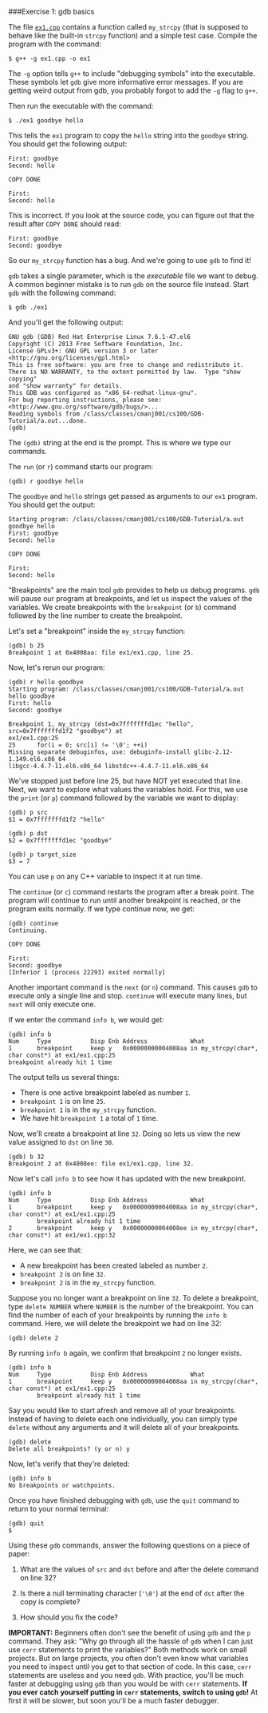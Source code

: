 ###Exercise 1: gdb basics

The file [`ex1.cpp`](ex1.cpp) contains a function called `my_strcpy` (that is supposed to behave like the built-in `strcpy` function) and a simple test case.
Compile the program with the command:
```
$ g++ -g ex1.cpp -o ex1
```
The `-g` option tells `g++` to include "debugging symbols" into the executable.
These symbols let `gdb` give more informative error messages.
If you are getting weird output from gdb, you probably forgot to add the `-g` flag to `g++`.

Then run the executable with the command:
```
$ ./ex1 goodbye hello
```
This tells the `ex1` program to copy the `hello` string into the `goodbye` string.
You should get the following output:
```
First: goodbye
Second: hello

COPY DONE

First:
Second: hello
```

This is incorrect.
If you look at the source code, you can figure out that the result after `COPY DONE` should read:
```
First: goodbye
Second: goodbye
```
So our `my_strcpy` function has a bug.
And we're going to use `gdb` to find it!

`gdb` takes a single parameter, which is the *executable* file we want to debug.
A common beginner mistake is to run `gdb` on the source file instead.
Start `gdb` with the following command:
```
$ gdb ./ex1
```
And you'll get the following output:
```
GNU gdb (GDB) Red Hat Enterprise Linux 7.6.1-47.el6
Copyright (C) 2013 Free Software Foundation, Inc.
License GPLv3+: GNU GPL version 3 or later <http://gnu.org/licenses/gpl.html>
This is free software: you are free to change and redistribute it.
There is NO WARRANTY, to the extent permitted by law.  Type "show copying"
and "show warranty" for details.
This GDB was configured as "x86_64-redhat-linux-gnu".
For bug reporting instructions, please see:
<http://www.gnu.org/software/gdb/bugs/>...
Reading symbols from /class/classes/cmanj001/cs100/GDB-Tutorial/a.out...done.
(gdb)
```
The `(gdb)` string at the end is the prompt.
This is where we type our commands.

The `run` (or `r`) command starts our program:
```
(gdb) r goodbye hello
```
The `goodbye` and `hello` strings get passed as arguments to our `ex1` program.
You should get the output:
```
Starting program: /class/classes/cmanj001/cs100/GDB-Tutorial/a.out goodbye hello
First: goodbye
Second: hello

COPY DONE

First:
Second: hello
```

"Breakpoints" are the main tool `gdb` provides to help us debug programs.
`gdb` will pause our program at breakpoints, and let us inspect the values of the variables.
We create breakpoints with the `breakpoint` (or `b`) command followed by the line number to create the breakpoint.

Let's set a "breakpoint" inside the `my_strcpy` function:
```
(gdb) b 25
Breakpoint 1 at 0x4008aa: file ex1/ex1.cpp, line 25.
```

Now, let's rerun our program:
```
(gdb) r hello goodbye
Starting program: /class/classes/cmanj001/cs100/GDB-Tutorial/a.out hello goodbye
First: hello
Second: goodbye

Breakpoint 1, my_strcpy (dst=0x7fffffffd1ec "hello", src=0x7fffffffd1f2 "goodbye") at
ex1/ex1.cpp:25
25      for(i = 0; src[i] != '\0'; ++i)
Missing separate debuginfos, use: debuginfo-install glibc-2.12-1.149.el6.x86_64
libgcc-4.4.7-11.el6.x86_64 libstdc++-4.4.7-11.el6.x86_64
```

We've stopped just before line 25, but have NOT yet executed that line.
Next, we want to explore what values the variables hold.
For this, we use the `print` (or `p`) command followed by the variable we want to display:
```
(gdb) p src
$1 = 0x7fffffffd1f2 "hello"

(gdb) p dst
$2 = 0x7fffffffd1ec "goodbye"

(gdb) p target_size
$3 = 7
```
You can use `p` on any C++ variable to inspect it at run time.

The `continue` (or `c`) command restarts the program after a break point.
The program will continue to run until another breakpoint is reached, or the program exits normally.
If we type continue now, we get:
```
(gdb) continue
Continuing.

COPY DONE

First:
Second: goodbye
[Inferior 1 (process 22293) exited normally]
```
Another important command is the `next` (or `n`) command.
This causes `gdb` to execute only a single line and stop.
`continue` will execute many lines, but `next` will only execute one.

If we enter the command `info b`, we would get:

```
(gdb) info b
Num     Type           Disp Enb Address            What
1       breakpoint     keep y   0x00000000004008aa in my_strcpy(char*, char const*) at ex1/ex1.cpp:25
breakpoint already hit 1 time
```

The output tells us several things:
* There is one active breakpoint labeled as number `1`.
* `breakpoint 1` is on line `25`.
* `breakpoint 1` is in the `my_strcpy` function.
* We have hit `breakpoint 1` a total of `1` time.

Now, we'll create a breakpoint at line `32`.
Doing so lets us view the new value assigned to `dst` on line `30`.

```
(gdb) b 32
Breakpoint 2 at 0x4008ee: file ex1/ex1.cpp, line 32.
```

Now let's call `info b` to see how it has updated with the new breakpoint.

```
(gdb) info b
Num     Type           Disp Enb Address            What
1       breakpoint     keep y   0x00000000004008aa in my_strcpy(char*, char const*) at ex1/ex1.cpp:25
        breakpoint already hit 1 time
2       breakpoint     keep y   0x00000000004008ee in my_strcpy(char*, char const*) at ex1/ex1.cpp:32
```

Here, we can see that:
* A new breakpoint has been created labeled as number `2`.
* `breakpoint 2` is on line `32`.
* `breakpoint 2` is in the `my_strcpy` function.

Suppose you no longer want a breakpoint on line `32`.
To delete a breakpoint, type ```delete NUMBER``` where ```NUMBER``` is the number of the breakpoint.
You can find the number of each of your breakpoints by running the `info b` command.
Here, we will delete the breakpoint we had on line 32:

```
(gdb) delete 2
```

By running `info b` again, we confirm that breakpoint `2` no longer exists.

```
(gdb) info b
Num     Type           Disp Enb Address            What
1       breakpoint     keep y   0x00000000004008aa in my_strcpy(char*, char const*) at ex1/ex1.cpp:25
        breakpoint already hit 1 time
```

Say you would like to start afresh and remove all of your breakpoints.
Instead of having to delete each one individually, you can simply type ```delete``` without any arguments and it will delete all of your breakpoints.

```
(gdb) delete
Delete all breakpoints? (y or n) y
```

Now, let's verify that they're deleted:

```
(gdb) info b
No breakpoints or watchpoints.
```

Once you have finished debugging with `gdb`, use the `quit` command to return to your normal terminal:

```
(gdb) quit
$
```


Using these `gdb` commands, answer the following questions on a piece of paper:

1. What are the values of `src` and `dst` before and after the delete command on line 32?

2. Is there a null terminating character (`'\0'`) at the end of `dst` after the copy is complete?

3. How should you fix the code?

**IMPORTANT:**
Beginners often don't see the benefit of using `gdb` and the `p` command.
They ask: "Why go through all the hassle of `gdb` when I can just use `cerr` statements to print the variables?"
Both methods work on small projects.
But on large projects, you often don't even know what variables you need to inspect until you get to that section of code.
In this case, `cerr` statements are useless and you need `gdb`.
With practice, you'll be much faster at debugging using `gdb` than you would be with `cerr` statements.
**If you ever catch yourself putting in `cerr` statements, switch to using `gdb`!**
At first it will be slower, but soon you'll be a much faster debugger.

